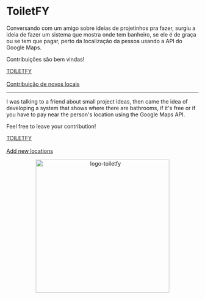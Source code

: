 # ToiletFY
 
<p> Conversando com um amigo sobre ideias de projetinhos pra fazer, surgiu a ideia de fazer um sistema que mostra onde tem banheiro, se ele é de graça ou se tem que pagar, perto da localização da pessoa usando a API do Google Maps. </p>

<p> Contribuições são bem vindas! </p>

<a href="https://apptoiletfy.000webhostapp.com/">TOILETFY</a><br><br>
<a href="https://docs.google.com/forms/d/e/1FAIpQLSeKnpsCWPgFcpbKwKtbuaPDzXytl_zqA5mvepC36l4RR3NMuw/viewform?vc=0&c=0&w=1">Contribuição de novos locais</a>
<hr>

I was talking to a friend about small project ideas, then came the idea of developing a system that shows where there are bathrooms,
if it's free or if you have to pay near the person's location using the Google Maps API.</p>

<p> Feel free to leave your contribution! </p>

<a href="https://apptoiletfy.000webhostapp.com/">TOILETFY</a><br><br>
<a href="https://docs.google.com/forms/d/e/1FAIpQLSeKnpsCWPgFcpbKwKtbuaPDzXytl_zqA5mvepC36l4RR3NMuw/viewform?vc=0&c=0&w=1">Add new locations</a>

<p align="center"><img src="https://i.imgur.com/ehd8Tg2.png" width="350" target="_blank" alt="logo-toiletfy"/></p>
